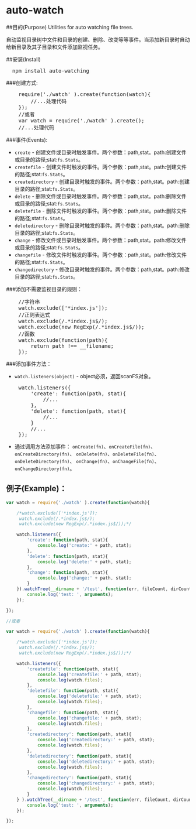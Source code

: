 auto-watch
=======

##目的(Purpose)
Utilities for auto watching file trees.

自动监视目录树中文件和目录的创建、删除、改变等等事件。当添加新目录时自动给新目录及其子目录和文件添加监视任务。

##安装(Install)
<pre>
  npm install auto-watching
</pre>

###创建方式:
<pre>
	require('./watch' ).create(function(watch){
		//...处理代码
	});
	//或者
	var watch = require('./watch' ).create();
	//...处理代码
</pre>

###事件(Events):
* `create` - 创建文件或目录时触发事件。两个参数：path,stat。path:创建文件或目录的路径;stat:`fs.Stats`。
* `createfile` - 创建文件时触发的事件。两个参数：path,stat。path:创建文件的路径;stat:`fs.Stats`。
* `createdirectory` - 创建目录时触发的事件。两个参数：path,stat。path:创建目录的路径;stat:`fs.Stats`。
* `delete` - 删除文件或目录时触发事件。两个参数：path,stat。path:删除文件或目录的路径;stat:`fs.Stats`。
* `deletefile` - 删除文件时触发的事件。两个参数：path,stat。path:删除文件的路径;stat:`fs.Stats`。
* `deletedirectory` - 删除目录时触发的事件。两个参数：path,stat。path:删除目录的路径;stat:`fs.Stats`。
* `change` - 修改文件或目录时触发事件。两个参数：path,stat。path:修改文件或目录的路径;stat:`fs.Stats`。
* `changefile` - 修改文件时触发的事件。两个参数：path,stat。path:修改文件的路径;stat:`fs.Stats`。
* `changedirectory` - 修改目录时触发的事件。两个参数：path,stat。path:修改目录的路径;stat:`fs.Stats`。

###添加不需要监视目录的规则：
<pre>
	//字符串
	watch.exclude(['*index.js']);
	//正则表达式
	watch.exclude(/.*index.js$/);
	watch.exclude(new RegExp(/.*index.js$/));
	//函数
	watch.exclude(function(path){
		return path !== __filename;
	});
</pre>

###添加事件方法：
* `watch.listeners(object)` - object必须，返回scanFS对象。
<pre>
	watch.listeners({
		'create': function(path, stat){
			//...
		},
		'delete': function(path, stat){
			//...
		}
		//...
	});
</pre>
* 通过调用方法添加事件：
	`onCreate(fn)`、`onCreateFile(fn)`、`onCreateDirectory(fn)`、
	`onDelete(fn)`、`onDeleteFile(fn)`、`onDeleteDirectory(fn)`、
	`onChange(fn)`、`onChangeFile(fn)`、`onChangeDirectory(fn)`。

例子(Example)：
-----
```js
var watch = require('./watch' ).create(function(watch){

	/*watch.exclude(['*index.js']);
	 watch.exclude(/.*index.js$/);
	 watch.exclude(new RegExp(/.*index.js$/));*/

	watch.listeners({
		'create': function(path, stat){
			console.log('create:' + path, stat);
		},
		'delete': function(path, stat){
			console.log('delete:' + path, stat);
		},
		'change': function(path, stat){
			console.log('change:' + path, stat);
		}
	}).watchTree(__dirname + '/test', function(err, fileCount, dirCount){
		console.log('test: ', arguments);
	});

});

//或者

var watch = require('./watch' ).create(function(watch){

	/*watch.exclude(['*index.js']);
	 watch.exclude(/.*index.js$/);
	 watch.exclude(new RegExp(/.*index.js$/));*/

	watch.listeners({
		'createfile': function(path, stat){
			console.log('createfile:' + path, stat);
			console.log(watch.files);
		},
		'deletefile': function(path, stat){
			console.log('deletefile:' + path, stat);
			console.log(watch.files);
		},
		'changefile': function(path, stat){
			console.log('changefile:' + path, stat);
			console.log(watch.files);
		},
		'createdirectory': function(path, stat){
			console.log('createdirectory:' + path, stat);
			console.log(watch.files);
		},
		'deletedirectory': function(path, stat){
			console.log('deletedirectory:' + path, stat);
			console.log(watch.files);
		},
		'changedirectory': function(path, stat){
			console.log('changedirectory:' + path, stat);
			console.log(watch.files);
		}
	} ).watchTree(__dirname + '/test', function(err, fileCount, dirCount){
		console.log('test: ', arguments);
	});

});
```
